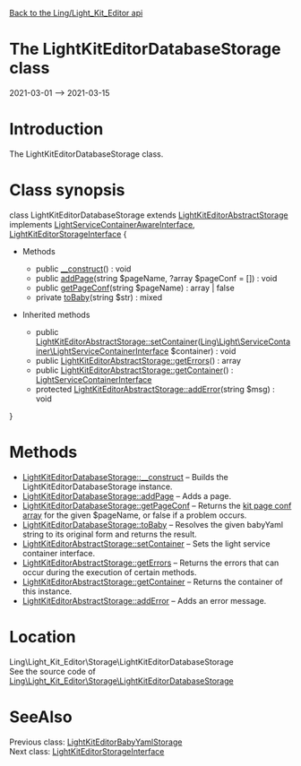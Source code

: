 [Back to the Ling/Light_Kit_Editor api](https://github.com/lingtalfi/Light_Kit_Editor/blob/master/doc/api/Ling/Light_Kit_Editor.md)



The LightKitEditorDatabaseStorage class
================
2021-03-01 --> 2021-03-15






Introduction
============

The LightKitEditorDatabaseStorage class.



Class synopsis
==============


class <span class="pl-k">LightKitEditorDatabaseStorage</span> extends [LightKitEditorAbstractStorage](https://github.com/lingtalfi/Light_Kit_Editor/blob/master/doc/api/Ling/Light_Kit_Editor/Storage/LightKitEditorAbstractStorage.md) implements [LightServiceContainerAwareInterface](https://github.com/lingtalfi/Light/blob/master/doc/api/Ling/Light/ServiceContainer/LightServiceContainerAwareInterface.md), [LightKitEditorStorageInterface](https://github.com/lingtalfi/Light_Kit_Editor/blob/master/doc/api/Ling/Light_Kit_Editor/Storage/LightKitEditorStorageInterface.md) {

- Methods
    - public [__construct](https://github.com/lingtalfi/Light_Kit_Editor/blob/master/doc/api/Ling/Light_Kit_Editor/Storage/LightKitEditorDatabaseStorage/__construct.md)() : void
    - public [addPage](https://github.com/lingtalfi/Light_Kit_Editor/blob/master/doc/api/Ling/Light_Kit_Editor/Storage/LightKitEditorDatabaseStorage/addPage.md)(string $pageName, ?array $pageConf = []) : void
    - public [getPageConf](https://github.com/lingtalfi/Light_Kit_Editor/blob/master/doc/api/Ling/Light_Kit_Editor/Storage/LightKitEditorDatabaseStorage/getPageConf.md)(string $pageName) : array | false
    - private [toBaby](https://github.com/lingtalfi/Light_Kit_Editor/blob/master/doc/api/Ling/Light_Kit_Editor/Storage/LightKitEditorDatabaseStorage/toBaby.md)(string $str) : mixed

- Inherited methods
    - public [LightKitEditorAbstractStorage::setContainer](https://github.com/lingtalfi/Light_Kit_Editor/blob/master/doc/api/Ling/Light_Kit_Editor/Storage/LightKitEditorAbstractStorage/setContainer.md)([Ling\Light\ServiceContainer\LightServiceContainerInterface](https://github.com/lingtalfi/Light/blob/master/doc/api/Ling/Light/ServiceContainer/LightServiceContainerInterface.md) $container) : void
    - public [LightKitEditorAbstractStorage::getErrors](https://github.com/lingtalfi/Light_Kit_Editor/blob/master/doc/api/Ling/Light_Kit_Editor/Storage/LightKitEditorAbstractStorage/getErrors.md)() : array
    - public [LightKitEditorAbstractStorage::getContainer](https://github.com/lingtalfi/Light_Kit_Editor/blob/master/doc/api/Ling/Light_Kit_Editor/Storage/LightKitEditorAbstractStorage/getContainer.md)() : [LightServiceContainerInterface](https://github.com/lingtalfi/Light/blob/master/doc/api/Ling/Light/ServiceContainer/LightServiceContainerInterface.md)
    - protected [LightKitEditorAbstractStorage::addError](https://github.com/lingtalfi/Light_Kit_Editor/blob/master/doc/api/Ling/Light_Kit_Editor/Storage/LightKitEditorAbstractStorage/addError.md)(string $msg) : void

}






Methods
==============

- [LightKitEditorDatabaseStorage::__construct](https://github.com/lingtalfi/Light_Kit_Editor/blob/master/doc/api/Ling/Light_Kit_Editor/Storage/LightKitEditorDatabaseStorage/__construct.md) &ndash; Builds the LightKitEditorDatabaseStorage instance.
- [LightKitEditorDatabaseStorage::addPage](https://github.com/lingtalfi/Light_Kit_Editor/blob/master/doc/api/Ling/Light_Kit_Editor/Storage/LightKitEditorDatabaseStorage/addPage.md) &ndash; Adds a page.
- [LightKitEditorDatabaseStorage::getPageConf](https://github.com/lingtalfi/Light_Kit_Editor/blob/master/doc/api/Ling/Light_Kit_Editor/Storage/LightKitEditorDatabaseStorage/getPageConf.md) &ndash; Returns the [kit page conf array](https://github.com/lingtalfi/Kit#the-kit-configuration-array) for the given $pageName, or false if a problem occurs.
- [LightKitEditorDatabaseStorage::toBaby](https://github.com/lingtalfi/Light_Kit_Editor/blob/master/doc/api/Ling/Light_Kit_Editor/Storage/LightKitEditorDatabaseStorage/toBaby.md) &ndash; Resolves the given babyYaml string to its original form and returns the result.
- [LightKitEditorAbstractStorage::setContainer](https://github.com/lingtalfi/Light_Kit_Editor/blob/master/doc/api/Ling/Light_Kit_Editor/Storage/LightKitEditorAbstractStorage/setContainer.md) &ndash; Sets the light service container interface.
- [LightKitEditorAbstractStorage::getErrors](https://github.com/lingtalfi/Light_Kit_Editor/blob/master/doc/api/Ling/Light_Kit_Editor/Storage/LightKitEditorAbstractStorage/getErrors.md) &ndash; Returns the errors that can occur during the execution of certain methods.
- [LightKitEditorAbstractStorage::getContainer](https://github.com/lingtalfi/Light_Kit_Editor/blob/master/doc/api/Ling/Light_Kit_Editor/Storage/LightKitEditorAbstractStorage/getContainer.md) &ndash; Returns the container of this instance.
- [LightKitEditorAbstractStorage::addError](https://github.com/lingtalfi/Light_Kit_Editor/blob/master/doc/api/Ling/Light_Kit_Editor/Storage/LightKitEditorAbstractStorage/addError.md) &ndash; Adds an error message.





Location
=============
Ling\Light_Kit_Editor\Storage\LightKitEditorDatabaseStorage<br>
See the source code of [Ling\Light_Kit_Editor\Storage\LightKitEditorDatabaseStorage](https://github.com/lingtalfi/Light_Kit_Editor/blob/master/Storage/LightKitEditorDatabaseStorage.php)



SeeAlso
==============
Previous class: [LightKitEditorBabyYamlStorage](https://github.com/lingtalfi/Light_Kit_Editor/blob/master/doc/api/Ling/Light_Kit_Editor/Storage/LightKitEditorBabyYamlStorage.md)<br>Next class: [LightKitEditorStorageInterface](https://github.com/lingtalfi/Light_Kit_Editor/blob/master/doc/api/Ling/Light_Kit_Editor/Storage/LightKitEditorStorageInterface.md)<br>
